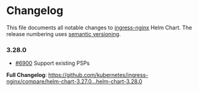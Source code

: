 # Changelog

This file documents all notable changes to [ingress-nginx](https://github.com/kubernetes/ingress-nginx) Helm Chart. The release numbering uses [semantic versioning](http://semver.org).

### 3.28.0

* [#6900](https://github.com/kubernetes/ingress-nginx/pull/6900) Support existing PSPs

**Full Changelog**: https://github.com/kubernetes/ingress-nginx/compare/helm-chart-3.27.0...helm-chart-3.28.0
